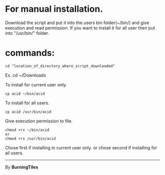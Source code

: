 # For manual installation.

Download the script and put it into the users bin folder(~/bin/) and give execution and read permission.
If you want to install it for all user then put into "/usr/bin/" folder.


# commands:
```
cd "location_of_directory_where_script_downloaded"
```
Ex. cd ~/Downloads


To install for current user only.
```
cp acid ~/bin/acid
```
To install for all users.
```
cp acid /usr/bin/acid
```


Give execution permission to file.
```
chmod +rx ~/bin/acid
or
chmod +rx /usr/bin/acid
```
Chose first if installing in current user only.
or chose second if installing for all users.


---

By
**BurningTiles**
